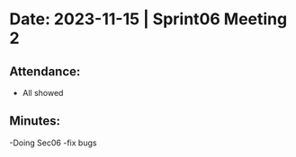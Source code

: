 # Date: 2023-11-15 | Sprint06  Meeting 2

## Attendance:

- All showed 

## Minutes:

-Doing Sec06
-fix bugs
